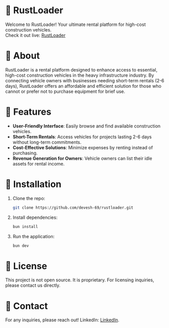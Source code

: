 # 🚜 RustLoader

Welcome to RustLoader! Your ultimate rental platform for high-cost construction vehicles.  
Check it out live: [RustLoader](https://rustloader.vercel.app/)

# 📖 About

RustLoader is a rental platform designed to enhance access to essential, high-cost construction vehicles in the heavy infrastructure industry. By connecting vehicle owners with businesses needing short-term rentals (2-6 days), RustLoader offers an affordable and efficient solution for those who cannot or prefer not to purchase equipment for brief use.

# 🚀 Features

- **User-Friendly Interface**: Easily browse and find available construction vehicles.
- **Short-Term Rentals**: Access vehicles for projects lasting 2-6 days without long-term commitments.
- **Cost-Effective Solutions**: Minimize expenses by renting instead of purchasing.
- **Revenue Generation for Owners**: Vehicle owners can list their idle assets for rental income.

# 🔧 Installation

1. Clone the repo:
   ```bash
   git clone https://github.com/devesh-69/rustloader.git

2. Install dependencies:
   ```bash
   bun install

3. Run the application:
   ```bash
   bun dev

# 📜 License
This project is not open source. It is proprietary. For licensing inquiries, please contact us directly.

# 💬 Contact
For any inquiries, please reach out!
LinkedIn: [LinkedIn](https://www.linkedin.com/in/deveshtatkare/).

